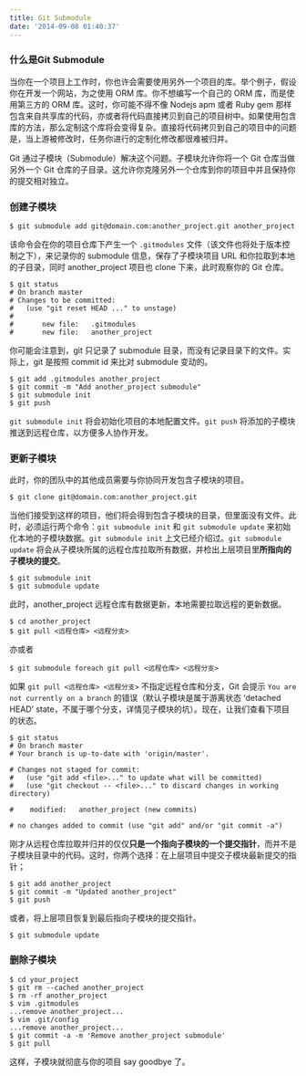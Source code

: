```yaml
---
title: Git Submodule
date: '2014-09-08 01:40:37'
---
```


### 什么是Git Submodule

当你在一个项目上工作时，你也许会需要使用另外一个项目的库。举个例子，假设你在开发一个网站，为之使用 ORM 库。你不想编写一个自己的 ORM 库，而是使用第三方的 ORM 库。这时，你可能不得不像 Nodejs apm 或者 Ruby gem 那样包含来自共享库的代码，亦或者将代码直接拷贝到自己的项目树中。如果使用包含库的方法，那么定制这个库将会变得复杂。直接将代码拷贝到自己的项目中的问题是，当上游被修改时，任务你进行的定制化修改都很难被归并。

Git 通过子模块（Submodule）解决这个问题。子模块允许你将一个 Git 仓库当做另外一个 Git 仓库的子目录。这允许你克隆另外一个仓库到你的项目中并且保持你的提交相对独立。

### 创建子模块

```shell
$ git submodule add git@domain.com:another_project.git another_project
```
该命令会在你的项目仓库下产生一个 `.gitmodules` 文件（该文件也将处于版本控制之下），来记录你的 submodule 信息，保存了子模块项目 URL 和你拉取到本地的子目录，同时 another_project 项目也 clone 下来，此时观察你的 Git 仓库。
```shell
$ git status
# On branch master
# Changes to be committed:
#   (use "git reset HEAD ..." to unstage)
#
#       new file:   .gitmodules
#       new file:   another_project
```
你可能会注意到，git 只记录了 submodule 目录，而没有记录目录下的文件。实际上，git 是按照 commit id 来比对 submodule 变动的。
```shell
$ git add .gitmodules another_project
$ git commit -m "Add another_project submodule"
$ git submodule init
$ git push
```
`git submodule init` 将会初始化项目的本地配置文件。`git push` 将添加的子模块推送到远程仓库，以方便多人协作开发。

### 更新子模块

此时，你的团队中的其他成员需要与你协同开发包含子模块的项目。
```shell
$ git clone git@domain.com:another_project.git
```
当他们接受到这样的项目，他们将会得到包含子模块的目录，但里面没有文件。此时，必须运行两个命令：`git submodule init` 和 `git submodule update` 来初始化本地的子模块数据。`git submodule init` 上文已经介绍过。`git submodule update` 将会从子模块所属的远程仓库拉取所有数据，并检出上层项目里**所指向的子模块的提交**。
```shell
$ git submodule init
$ git submodule update
```
此时，another_project 远程仓库有数据更新，本地需要拉取远程的更新数据。
```shell
$ cd another_project
$ git pull <远程仓库> <远程分支>
```
亦或者
```shell
$ git submodule foreach git pull <远程仓库> <远程分支>
```
如果 `git pull <远程仓库> <远程分支>` 不指定远程仓库和分支，Git 会提示 `You are not currently on a branch` 的错误（默认子模块是属于游离状态 ‘detached HEAD’ state，不属于哪个分支，详情见子模块的坑）。现在，让我们查看下项目的状态。
```shell
$ git status
# On branch master
# Your branch is up-to-date with 'origin/master'.

# Changes not staged for commit:
#   (use "git add <file>..." to update what will be committed)
#   (use "git checkout -- <file>..." to discard changes in working directory)

# 	 modified:   another_project (new commits)

# no changes added to commit (use "git add" and/or "git commit -a")
```
刚才从远程仓库拉取并归并的仅仅**只是一个指向子模块的一个提交指针**，而并不是子模块目录中的代码。这时，你两个选择：在上层项目中提交子模块最新提交的指针；
```shell
$ git add another_project
$ git commit -m "Updated another_project"
$ git push
```
或者，将上层项目恢复到最后指向子模块的提交指针。
```shell
$ git submodule update
```

### 删除子模块

```shell
$ cd your_project
$ git rm --cached another_project
$ rm -rf another_project
$ vim .gitmodules
...remove another_project...
$ vim .git/config
...remove another_project...
$ git commit -a -m 'Remove another_project submodule'
$ git pull
```
这样，子模块就彻底与你的项目 say goodbye 了。
